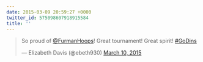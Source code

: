 ```yaml
---
date: 2015-03-09 20:59:27 +0000
twitter_id: 575098607918915584
title: ''
---
```


<blockquote class="twitter-tweet"><p lang="en" dir="ltr">So proud of <a href="https://twitter.com/FurmanHoops?ref_src=twsrc%5Etfw">@FurmanHoops</a>!  Great tournament!  Great spirit! <a href="https://twitter.com/hashtag/GoDins?src=hash&amp;ref_src=twsrc%5Etfw">#GoDins</a></p>&mdash; Elizabeth Davis (@ebeth930) <a href="https://twitter.com/ebeth930/status/575098216170958848?ref_src=twsrc%5Etfw">March 10, 2015</a></blockquote>
<script async src="https://platform.twitter.com/widgets.js" charset="utf-8"></script>
